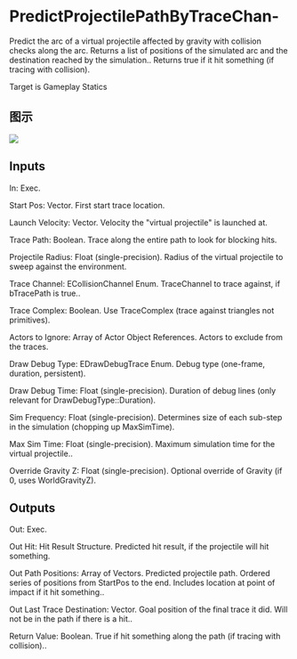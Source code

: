 # PredictProjectilePathByTraceChan-

Predict the arc of a virtual projectile affected by gravity with collision checks along the arc. Returns a list of positions of the simulated arc and the destination reached by the simulation.. Returns true if it hit something (if tracing with collision).

Target is Gameplay Statics

## 图示

![]($-20221218-19072790.png)

## Inputs

In: Exec.

Start Pos: Vector. First start trace location.

Launch Velocity: Vector. Velocity the "virtual projectile" is launched at.

Trace Path: Boolean. Trace along the entire path to look for blocking hits.

Projectile Radius: Float (single-precision). Radius of the virtual projectile to sweep against the environment.

Trace Channel: ECollisionChannel Enum. TraceChannel to trace against, if bTracePath is true..

Trace Complex: Boolean. Use TraceComplex (trace against triangles not primitives).

Actors to Ignore: Array of Actor Object References. Actors to exclude from the traces.

Draw Debug Type: EDrawDebugTrace Enum. Debug type (one-frame, duration, persistent).

Draw Debug Time: Float (single-precision). Duration of debug lines (only relevant for DrawDebugType::Duration).

Sim Frequency: Float (single-precision). Determines size of each sub-step in the simulation (chopping up MaxSimTime).

Max Sim Time: Float (single-precision). Maximum simulation time for the virtual projectile..

Override Gravity Z: Float (single-precision). Optional override of Gravity (if 0, uses WorldGravityZ).  

## Outputs

Out: Exec.

Out Hit: Hit Result Structure. Predicted hit result, if the projectile will hit something.

Out Path Positions: Array of Vectors. Predicted projectile path. Ordered series of positions from StartPos to the end. Includes location at point of impact if it hit something..

Out Last Trace Destination: Vector. Goal position of the final trace it did. Will not be in the path if there is a hit..

Return Value: Boolean. True if hit something along the path (if tracing with collision)..

